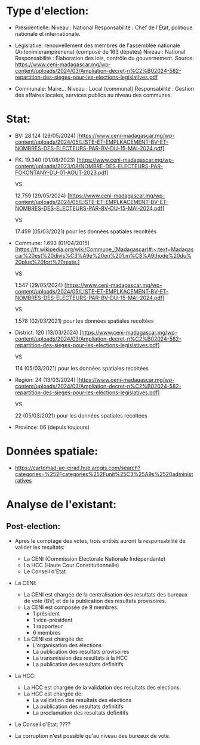 # Type d'election:

- Présidentielle:
  Niveau : National
  Responsabilité : Chef de l'État, politique nationale et internationale.

- Législative: renouvellement des membres de l'assemblée nationale (Antenimierampirenena) (composé de 163 députés)
  Niveau : National
  Responsabilité : Élaboration des lois, contrôle du gouvernement.
  Source: https://www.ceni-madagascar.mg/wp-content/uploads/2024/03/Ampliation-decret-n%C2%B02024-582-repartition-des-sieges-pour-les-elections-legislatives.pdf

- Communale: Maire...
  Niveau : Local (communal)
  Responsabilité : Gestion des affaires locales, services publics au niveau des communes.

# Stat:

- BV: 28.124 (29/05/2024) [https://www.ceni-madagascar.mg/wp-content/uploads/2024/05/LISTE-ET-EMPLKACEMENT-BV-ET-NOMBRES-DES-ELECTEURS-PAR-BV-DU-15-MAI-2024.pdf]

- FK:
  19.340 (01/08/2023) [https://www.ceni-madagascar.mg/wp-content/uploads/2023/08/NOMBRE-DES-ELECTEURS-PAR-FOKONTANY-DU-01-AOUT-2023.pdf]

  VS

  12.759 (29/05/2024) [https://www.ceni-madagascar.mg/wp-content/uploads/2024/05/LISTE-ET-EMPLKACEMENT-BV-ET-NOMBRES-DES-ELECTEURS-PAR-BV-DU-15-MAI-2024.pdf]
  
  VS
  
  17.459 (05/03/2021) pour les données spatiales recoltéés

- Commune:
  1.693 (01/04/2015) [https://fr.wikipedia.org/wiki/Commune_(Madagascar)#:~:text=Madagascar%20est%20divis%C3%A9e%20en%201,m%C3%A9thode%20du%20plus%20fort%20reste.]

  VS

  1.547 (29/05/2024) [https://www.ceni-madagascar.mg/wp-content/uploads/2024/05/LISTE-ET-EMPLKACEMENT-BV-ET-NOMBRES-DES-ELECTEURS-PAR-BV-DU-15-MAI-2024.pdf]
  
  VS
  
  1.578 (02/03/2021) pour les données spatiales recoltées

- District:
  120 (13/03/2024) [https://www.ceni-madagascar.mg/wp-content/uploads/2024/03/Ampliation-decret-n%C2%B02024-582-repartition-des-sieges-pour-les-elections-legislatives.pdf]
  
  VS
  
  114 (05/03/2021) pour les données spatiales recoltées

- Region: 
  24 (13/03/2024) [https://www.ceni-madagascar.mg/wp-content/uploads/2024/03/Ampliation-decret-n%C2%B02024-582-repartition-des-sieges-pour-les-elections-legislatives.pdf]
  
  VS
  
  22 (05/03/2021) pour les données spatiales recoltées

- Province: 06 (depuis toujours)

# Données spatiale:

- https://cartomad-ae-cirad.hub.arcgis.com/search?categories=%252Fcategories%252Funit%25C3%25A9s%2520administratives

# Analyse de l'existant:

## Post-election:

- Apres le comptage des votes, trois entités auront la responsabilité de valider les resultats:

  - La CENI (Commission Electorale Nationale Indépendante)
  - La HCC (Haute Cour Constitutionnelle)
  - Le Conseil d'Etat

- La CENI:

  - La CENI est chargée de la centralisation des resultats des bureaux de vote (BV) et de la publication des resultats provisoires.
  - La CENI est composée de 9 membres:
    - 1 président
    - 1 vice-président
    - 1 rapporteur
    - 6 membres
  - La CENI est chargée de:
    - L'organisation des élections
    - La publication des resultats provisoires
    - La transmission des resultats à la HCC
    - La publication des resultats definitifs

- La HCC:

  - La HCC est chargée de la validation des resultats des elections.
  - La HCC est chargée de:
    - La validation des resultats des elections
    - La publication des resultats definitifs
    - La proclamation des resultats definitifs

- Le Conseil d'Etat:
  ????

- La corruption n'est possible qu'au niveau des bureaux de vote.
